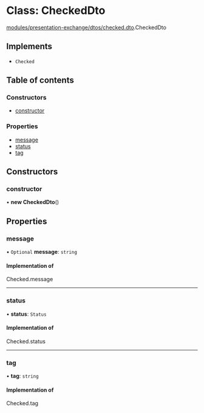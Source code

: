 # Class: CheckedDto

[modules/presentation-exchange/dtos/checked.dto](../modules/modules_presentation_exchange_dtos_checked_dto.md).CheckedDto

## Implements

- `Checked`

## Table of contents

### Constructors

- [constructor](modules_presentation_exchange_dtos_checked_dto.CheckedDto.md#constructor)

### Properties

- [message](modules_presentation_exchange_dtos_checked_dto.CheckedDto.md#message)
- [status](modules_presentation_exchange_dtos_checked_dto.CheckedDto.md#status)
- [tag](modules_presentation_exchange_dtos_checked_dto.CheckedDto.md#tag)

## Constructors

### constructor

• **new CheckedDto**()

## Properties

### message

• `Optional` **message**: `string`

#### Implementation of

Checked.message

___

### status

• **status**: `Status`

#### Implementation of

Checked.status

___

### tag

• **tag**: `string`

#### Implementation of

Checked.tag
